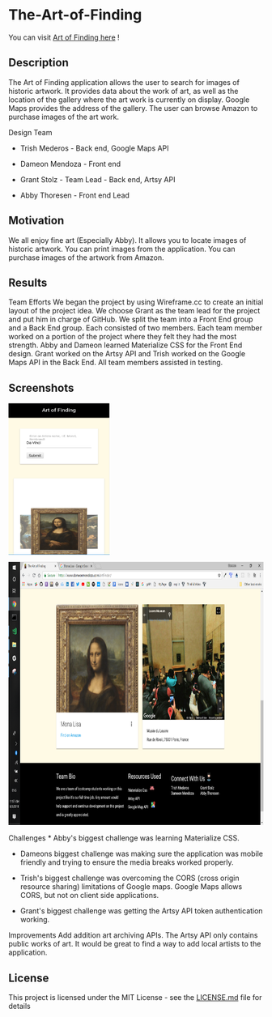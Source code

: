 # The-Art-of-Finding

You can visit  [Art of Finding here](https://www.dameonmendoza.com/artFinder/) !

## Description

The Art of Finding application allows the user to search for images of historic artwork. It provides data about the work of art, as well as the location of the gallery where the art work is currently on display. Google Maps provides the address of the gallery. The user can browse Amazon to purchase images of the art work.

Design Team

- Trish Mederos - Back end, Google Maps API

- Dameon Mendoza - Front end

- Grant Stolz - Team Lead - Back end, Artsy API

- Abby Thoresen - Front end Lead

## Motivation

We all enjoy fine art (Especially Abby). 
It allows you to locate images of historic artwork.
You can print images from the application.
You can purchase images of the artwork from Amazon.

## Results

Team Efforts
We began the project by using Wireframe.cc to create an initial layout of the project idea. We choose Grant as the team lead for the project and put him in charge of GitHub. We split the team into a Front End group and a Back End group. Each consisted of two members. Each team member worked on a portion of the project where they felt they had the most strength. Abby and Dameon learned Materialize CSS for the Front End design. Grant worked on the Artsy API and Trish worked on the Google Maps API in the Back End. All team members assisted in testing.

## Screenshots

<img align="center" width="200" height="300" src="/assets/images/monaLisa.PNG">

<p align="center">
  <img width="700" height="520" src="/assets/images/monaLisa2.png">
</p>
Challenges
* Abby's biggest challenge was learning Materialize CSS. 

* Dameons biggest challenge was making sure the application was mobile friendly and trying to ensure the media breaks worked properly.

* Trish's biggest challenge was overcoming the CORS (cross origin resource sharing) limitations of Google maps. Google Maps allows CORS, but not on client side applications. 

* Grant's biggest challenge was getting the Artsy API token authentication working.

Improvements
Add addition art archiving APIs. The Artsy API only contains public works of art. 
It would be great to find a way to add local artists to the application.

## License

This project is licensed under the MIT License - see the [LICENSE.md](LICENSE.md) file for details